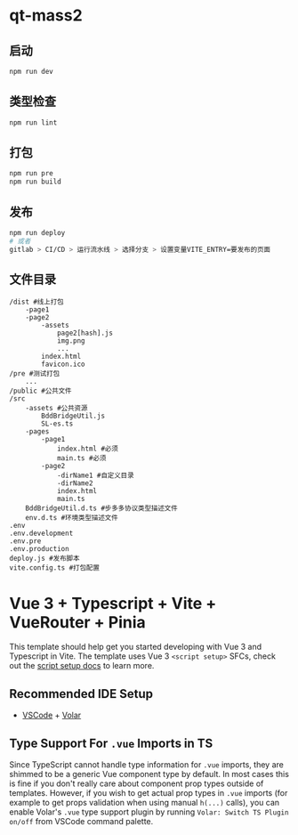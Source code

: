 # qt-mass2

## 启动

```bash
npm run dev
```

## 类型检查

```bash
npm run lint
```

## 打包

```bash
npm run pre 
npm run build
```

## 发布

```bash
npm run deploy
# 或者
gitlab > CI/CD > 运行流水线 > 选择分支 > 设置变量VITE_ENTRY=要发布的页面
```


## 文件目录

```
/dist #线上打包
	-page1
	-page2
		-assets
			page2[hash].js
			img.png
			...
		index.html
		favicon.ico
/pre #测试打包
	...
/public #公共文件
/src
	-assets #公共资源
		BddBridgeUtil.js
		SL-es.ts
	-pages
		-page1
			index.html #必须
			main.ts #必须
		-page2
			-dirName1 #自定义目录
			-dirName2
			index.html
			main.ts
	BddBridgeUtil.d.ts #步多多协议类型描述文件
	env.d.ts #环境类型描述文件
.env
.env.development
.env.pre
.env.production
deploy.js #发布脚本
vite.config.ts #打包配置 
```

# Vue 3 + Typescript + Vite + VueRouter + Pinia

This template should help get you started developing with Vue 3 and Typescript in Vite. The template uses Vue 3 `<script setup>` SFCs, check out the [script setup docs](https://v3.vuejs.org/api/sfc-script-setup.html#sfc-script-setup) to learn more.

## Recommended IDE Setup

- [VSCode](https://code.visualstudio.com/) + [Volar](https://marketplace.visualstudio.com/items?itemName=johnsoncodehk.volar)

## Type Support For `.vue` Imports in TS

Since TypeScript cannot handle type information for `.vue` imports, they are shimmed to be a generic Vue component type by default. In most cases this is fine if you don't really care about component prop types outside of templates. However, if you wish to get actual prop types in `.vue` imports (for example to get props validation when using manual `h(...)` calls), you can enable Volar's `.vue` type support plugin by running `Volar: Switch TS Plugin on/off` from VSCode command palette.